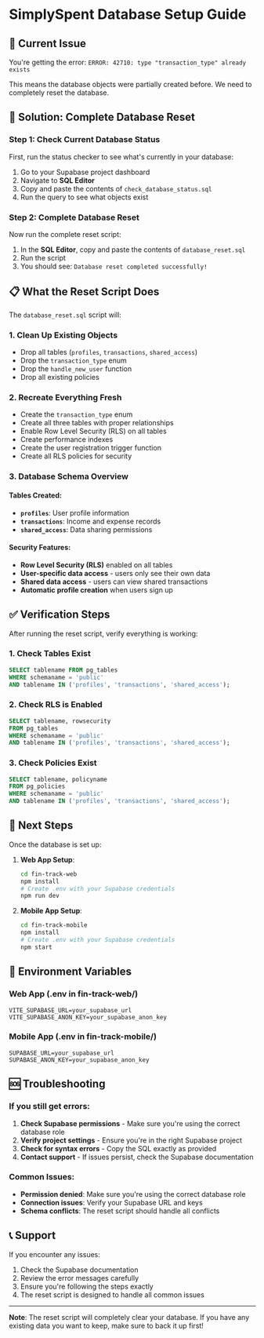 # SimplySpent Database Setup Guide

## 🚨 Current Issue
You're getting the error: `ERROR: 42710: type "transaction_type" already exists`

This means the database objects were partially created before. We need to completely reset the database.

## 🔧 Solution: Complete Database Reset

### Step 1: Check Current Database Status
First, run the status checker to see what's currently in your database:

1. Go to your Supabase project dashboard
2. Navigate to **SQL Editor**
3. Copy and paste the contents of `check_database_status.sql`
4. Run the query to see what objects exist

### Step 2: Complete Database Reset
Now run the complete reset script:

1. In the **SQL Editor**, copy and paste the contents of `database_reset.sql`
2. Run the script
3. You should see: `Database reset completed successfully!`

## 📋 What the Reset Script Does

The `database_reset.sql` script will:

### 1. **Clean Up Existing Objects**
- Drop all tables (`profiles`, `transactions`, `shared_access`)
- Drop the `transaction_type` enum
- Drop the `handle_new_user` function
- Drop all existing policies

### 2. **Recreate Everything Fresh**
- Create the `transaction_type` enum
- Create all three tables with proper relationships
- Enable Row Level Security (RLS) on all tables
- Create performance indexes
- Create the user registration trigger function
- Create all RLS policies for security

### 3. **Database Schema Overview**

#### Tables Created:
- **`profiles`**: User profile information
- **`transactions`**: Income and expense records
- **`shared_access`**: Data sharing permissions

#### Security Features:
- **Row Level Security (RLS)** enabled on all tables
- **User-specific data access** - users only see their own data
- **Shared data access** - users can view shared transactions
- **Automatic profile creation** when users sign up

## ✅ Verification Steps

After running the reset script, verify everything is working:

### 1. Check Tables Exist
```sql
SELECT tablename FROM pg_tables 
WHERE schemaname = 'public' 
AND tablename IN ('profiles', 'transactions', 'shared_access');
```

### 2. Check RLS is Enabled
```sql
SELECT tablename, rowsecurity 
FROM pg_tables 
WHERE schemaname = 'public' 
AND tablename IN ('profiles', 'transactions', 'shared_access');
```

### 3. Check Policies Exist
```sql
SELECT tablename, policyname 
FROM pg_policies 
WHERE schemaname = 'public' 
AND tablename IN ('profiles', 'transactions', 'shared_access');
```

## 🚀 Next Steps

Once the database is set up:

1. **Web App Setup**:
   ```bash
   cd fin-track-web
   npm install
   # Create .env with your Supabase credentials
   npm run dev
   ```

2. **Mobile App Setup**:
   ```bash
   cd fin-track-mobile
   npm install
   # Create .env with your Supabase credentials
   npm start
   ```

## 🔧 Environment Variables

### Web App (.env in fin-track-web/)
```
VITE_SUPABASE_URL=your_supabase_url
VITE_SUPABASE_ANON_KEY=your_supabase_anon_key
```

### Mobile App (.env in fin-track-mobile/)
```
SUPABASE_URL=your_supabase_url
SUPABASE_ANON_KEY=your_supabase_anon_key
```

## 🆘 Troubleshooting

### If you still get errors:
1. **Check Supabase permissions** - Make sure you're using the correct database role
2. **Verify project settings** - Ensure you're in the right Supabase project
3. **Check for syntax errors** - Copy the SQL exactly as provided
4. **Contact support** - If issues persist, check the Supabase documentation

### Common Issues:
- **Permission denied**: Make sure you're using the correct database role
- **Connection issues**: Verify your Supabase URL and keys
- **Schema conflicts**: The reset script should handle all conflicts

## 📞 Support

If you encounter any issues:
1. Check the Supabase documentation
2. Review the error messages carefully
3. Ensure you're following the steps exactly
4. The reset script is designed to handle all common issues

---

**Note**: The reset script will completely clear your database. If you have any existing data you want to keep, make sure to back it up first!
